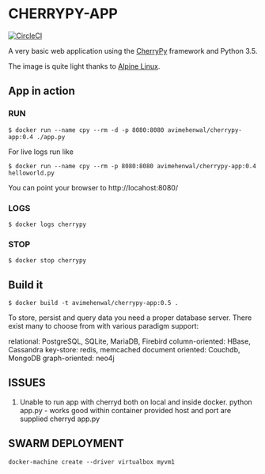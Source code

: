 # CHERRYPY-APP
[![CircleCI](https://circleci.com/gh/avimehenwal/cherrypy-app/tree/master.svg?style=svg)](https://circleci.com/gh/avimehenwal/cherrypy-app/tree/master)

A very basic web application using the
[CherryPy](http://cherrypy.org/) framework and Python 3.5.

The image is quite light thanks to
[Alpine Linux](https://hub.docker.com/r/frolvlad/alpine-python3/).


## App in action

### RUN

```
$ docker run --name cpy --rm -d -p 8080:8080 avimehenwal/cherrypy-app:0.4 ./app.py
```

For live logs run like

```
$ docker run --name cpy --rm -p 8080:8080 avimehenwal/cherrypy-app:0.4 helloworld.py
```

You can point your browser to http://locahost:8080/

### LOGS

```
$ docker logs cherrypy
```

### STOP

```
$ docker stop cherrypy
```


## Build it

```
$ docker build -t avimehenwal/cherrypy-app:0.5 .
```

To store, persist and query data you need a proper database server. There exist many to choose from with various paradigm support:

relational: PostgreSQL, SQLite, MariaDB, Firebird
column-oriented: HBase, Cassandra
key-store: redis, memcached
document oriented: Couchdb, MongoDB
graph-oriented: neo4j


## ISSUES
1. Unable to run app with cherryd both on local and inside docker.
python app.py - works good within container provided host and port are supplied
cherryd app.py

## SWARM DEPLOYMENT

```
docker-machine create --driver virtualbox myvm1

```

